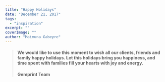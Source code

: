 ```yaml
---
title: "Happy Holidays"
date: "December 21, 2017"
tags:
  - "inspiration"
excerpt: ""
coverImage: ""
author: "Maimuna Gabeyre"
---
```


> #### We would like to use this moment to wish all our clients, friends and family happy holidays. Let this holidays bring you happiness, and time spent with families fill your hearts with joy and energy.
>
> #### Gemprint Team
